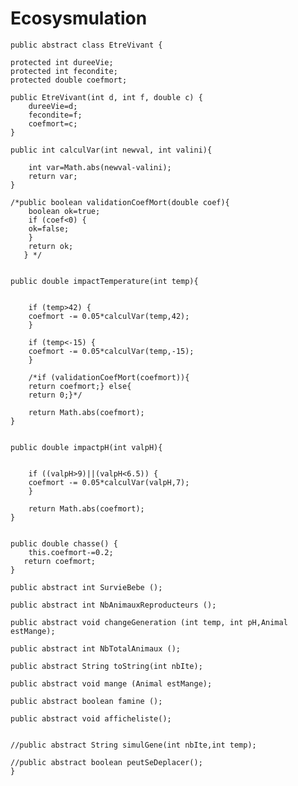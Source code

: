 # Ecosysmulation
	public abstract class EtreVivant {

	protected int dureeVie;
	protected int fecondite;
	protected double coefmort;

	public EtreVivant(int d, int f, double c) {
		dureeVie=d;
	    fecondite=f;
	    coefmort=c;
	}

	public int calculVar(int newval, int valini){

	    int var=Math.abs(newval-valini);
	    return var;
	}

	/*public boolean validationCoefMort(double coef){
	    boolean ok=true;
	    if (coef<0) {
	    ok=false;
	    }
	    return ok;
	   } */


	public double impactTemperature(int temp){


	    if (temp>42) {
	    coefmort -= 0.05*calculVar(temp,42);
	    }

	    if (temp<-15) {
	    coefmort -= 0.05*calculVar(temp,-15);
	    }

	    /*if (validationCoefMort(coefmort)){
	    return coefmort;} else{
	    return 0;}*/

	    return Math.abs(coefmort);
	}


	public double impactpH(int valpH){


	    if ((valpH>9)||(valpH<6.5)) {
	    coefmort -= 0.05*calculVar(valpH,7);
	    }

	    return Math.abs(coefmort);
	}
	
	
	public double chasse() {
	    this.coefmort-=0.2;
	   return coefmort;
	}

	public abstract int SurvieBebe ();

	public abstract int NbAnimauxReproducteurs ();

	public abstract void changeGeneration (int temp, int pH,Animal estMange);

	public abstract int NbTotalAnimaux ();

	public abstract String toString(int nbIte);

	public abstract void mange (Animal estMange);

	public abstract boolean famine ();

	public abstract void afficheliste();


	//public abstract String simulGene(int nbIte,int temp);

	//public abstract boolean peutSeDeplacer();
	}
